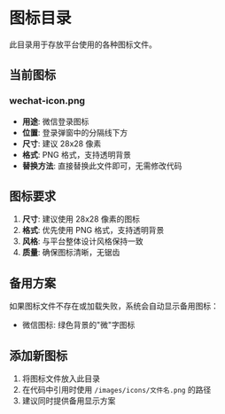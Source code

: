 # 图标目录

此目录用于存放平台使用的各种图标文件。

## 当前图标

### wechat-icon.png
- **用途**: 微信登录图标
- **位置**: 登录弹窗中的分隔线下方
- **尺寸**: 建议 28x28 像素
- **格式**: PNG 格式，支持透明背景
- **替换方法**: 直接替换此文件即可，无需修改代码

## 图标要求

1. **尺寸**: 建议使用 28x28 像素的图标
2. **格式**: 优先使用 PNG 格式，支持透明背景
3. **风格**: 与平台整体设计风格保持一致
4. **质量**: 确保图标清晰，无锯齿

## 备用方案

如果图标文件不存在或加载失败，系统会自动显示备用图标：
- 微信图标: 绿色背景的"微"字图标

## 添加新图标

1. 将图标文件放入此目录
2. 在代码中引用时使用 `/images/icons/文件名.png` 的路径
3. 建议同时提供备用显示方案 